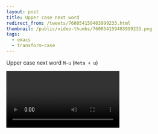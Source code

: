```yaml
---
layout: post
title: Upper case next word
redirect_from: /tweets/760054159403999233.html
thumbnail: /public/video-thumbs/760054159403999233.png
tags:
  - emacs
  - transform-case
---
```


Upper case next word `M-u` (`Meta + u`)

<video controls autoplay loop>
  <source src="/public/videos/760054159403999233.mp4" type="video/mp4">
    Sorry your browser does not support the video tag, maybe time to upgrade?
</video>
